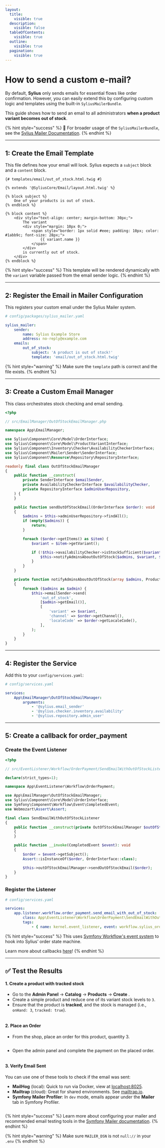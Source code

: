 ```yaml
---
layout:
  title:
    visible: true
  description:
    visible: false
  tableOfContents:
    visible: true
  outline:
    visible: true
  pagination:
    visible: true
---
```


# How to send a custom e-mail?

By default, **Sylius** only sends emails for essential flows like order confirmation. However, you can easily extend this by configuring custom logic and templates using the built-in `SyliusMailerBundle`.

This guide shows how to send an email to all administrators **when a product variant becomes out of stock**.

{% hint style="success" %}
📖 For broader usage of the `SyliusMailerBundle`, see the [Sylius Mailer Documentation](https://github.com/Sylius/SyliusMailerBundle/blob/v2.1.0/docs/index.md).
{% endhint %}

***

## 1: Create the Email Template

This file defines how your email will look. Sylius expects a `subject` block and a `content` block.

```twig
{# templates/email/out_of_stock.html.twig #}

{% extends '@SyliusCore/Email/layout.html.twig' %}

{% block subject %}
    One of your products is out of stock.
{% endblock %}

{% block content %}
    <div style="text-align: center; margin-bottom: 30px;">
        The variant
        <div style="margin: 10px 0;">
            <span style="border: 1px solid #eee; padding: 10px; color: #1abb9c; font-size: 28px;">
                {{ variant.name }}
            </span>
        </div>
        is currently out of stock.
    </div>
{% endblock %}
```

{% hint style="success" %}
This template will be rendered dynamically with the `variant` variable passed from the email sender logic.
{% endhint %}

***

## 2: Register the Email in Mailer Configuration

This registers your custom email under the Sylius Mailer system.

```yaml
# config/packages/sylius_mailer.yaml

sylius_mailer:
    sender:
        name: Sylius Example Store
        address: no-reply@example.com
    emails:
        out_of_stock:
            subject: 'A product is out of stock!'
            template: 'email/out_of_stock.html.twig'
```

{% hint style="warning" %}
Make sure the `template` path is correct and the file exists.
{% endhint %}

***

## 3: Create a Custom Email Manager

This class orchestrates stock checking and email sending.

```php
<?php

// src/EmailManager/OutOfStockEmailManager.php

namespace App\EmailManager;

use Sylius\Component\Core\Model\OrderInterface;
use Sylius\Component\Core\Model\ProductVariantInterface;
use Sylius\Component\Inventory\Checker\AvailabilityCheckerInterface;
use Sylius\Component\Mailer\Sender\SenderInterface;
use Sylius\Component\Resource\Repository\RepositoryInterface;

readonly final class OutOfStockEmailManager
{
    public function __construct(
        private SenderInterface $emailSender,
        private AvailabilityCheckerInterface $availabilityChecker,
        private RepositoryInterface $adminUserRepository,
    ) {
    }

    public function sendOutOfStockEmail(OrderInterface $order): void
    {
        $admins = $this->adminUserRepository->findAll();
        if (empty($admins)) {
            return;
        }

        foreach ($order->getItems() as $item) {
            $variant = $item->getVariant();

            if (!$this->availabilityChecker->isStockSufficient($variant, 1)) {
                $this->notifyAdminsAboutOutOfStock($admins, $variant, $order);
            }
        }
    }

    private function notifyAdminsAboutOutOfStock(array $admins, ProductVariantInterface $variant, OrderInterface $order): void
    {
        foreach ($admins as $admin) {
            $this->emailSender->send(
                'out_of_stock',
                [$admin->getEmail()],
                [
                    'variant' => $variant,
                    'channel' => $order->getChannel(),
                    'localeCode' => $order->getLocaleCode(),
                ],
            );
        }
    }
}
```

***

## 4: Register the Service

Add this to your `config/services.yaml`:

```yaml
# config/services.yaml

services:
    App\EmailManager\OutOfStockEmailManager:
        arguments:
            - '@sylius.email_sender'
            - '@sylius.checker.inventory.availability'
            - '@sylius.repository.admin_user'
```

***

## 5: Create a callback for order\_payment

### Create the Event Listener

```php
<?php

// src/EventListener/Workflow/OrderPayment/SendEmailWithOutOfStockListener.php

declare(strict_types=1);

namespace App\EventListener\Workflow\OrderPayment;

use App\EmailManager\OutOfStockEmailManager;
use Sylius\Component\Core\Model\OrderInterface;
use Symfony\Component\Workflow\Event\CompletedEvent;
use Webmozart\Assert\Assert;

final class SendEmailWithOutOfStockListener
{
    public function __construct(private OutOfStockEmailManager $outOfStockEmailManager)
    {
    }

    public function __invoke(CompletedEvent $event): void
    {
        $order = $event->getSubject();
        Assert::isInstanceOf($order, OrderInterface::class);

        $this->outOfStockEmailManager->sendOutOfStockEmail($order);
    }
}
```

### Register the Listener

```yaml
# config/services.yaml

services:
    app.listener.workflow.order_payment.send_email_with_out_of_stock:
        class: App\EventListener\Workflow\OrderPayment\SendEmailWithOutOfStockListener
        tags:
            - { name: kernel.event_listener, event: workflow.sylius_order_payment.completed.pay, priority: 100 }
```

{% hint style="success" %}
This uses [Symfony Workflow's event system](https://symfony.com/doc/current/workflow.html#using-events) to hook into Sylius’ order state machine.

Learn more about callbacks [here](https://docs.sylius.com/the-customization-guide/customizing-state-machines#adding-workflow-callbacks)!
{% endhint %}

***

## ✅ Test the Results

#### 1. Create a product with tracked stock

* Go to the **Admin Panel** → **Catalog** → **Products** → **Create** .
* Create a simple product and reduce one of its variant stock levels to `3`.
* Ensure that the product is **tracked**, and the stock is managed (i.e., `onHand: 3`, `tracked: true`).

<figure><img src=".gitbook/assets/image (17).png" alt=""><figcaption></figcaption></figure>

#### 2. Place an Order

* From the shop, place an order for this product, quantity 3.

<figure><img src=".gitbook/assets/image (1) (3).png" alt=""><figcaption></figcaption></figure>

* Open the admin panel and complete the payment on the placed order.

<figure><img src=".gitbook/assets/image (2) (3).png" alt=""><figcaption></figcaption></figure>

#### 3. Verify Email Sent

You can use one of these tools to check if the email was sent:

* **MailHog** (local): Quick to run via Docker, view at [localhost:8025](http://localhost:8025).
* **Mailtrap** (cloud): Great for shared environments. See [mailtrap.io](https://mailtrap.io).
* **Symfony Mailer Profiler**: In `dev` mode, emails appear under the **Mailer** tab in Symfony Profiler.

<figure><img src=".gitbook/assets/image (3) (3).png" alt=""><figcaption></figcaption></figure>

{% hint style="success" %}
Learn more about configuring your mailer and recommended email testing tools in the [Symfony Mailer documentation](https://symfony.com/doc/current/mailer.html).&#x20;
{% endhint %}

{% hint style="warning" %}
Make sure `MAILER_DSN` is not `null://` in your `.env`
{% endhint %}
